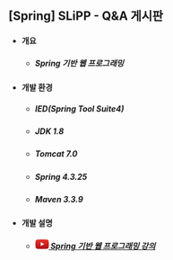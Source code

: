 ## [Spring] SLiPP - Q&A 게시판
- #### 개요
  - ##### Spring 기반 웹 프로그래밍

- #### 개발 환경
  - ##### IED(Spring Tool Suite4) 
  - ##### JDK 1.8
  - ##### Tomcat 7.0
  - ##### Spring 4.3.25
  - ##### Maven 3.3.9

- #### 개발 설명
  - ##### <a href="https://www.youtube.com/watch?v=l0k6QVb9JCo&list=PLqaSEyuwXkSpTuQbtv3E2haLA1WY7_MOt" target="_blank"><img src="qna/YouTube-social-icon_red_24px.png" /> Spring 기반 웹 프로그래밍 강의
